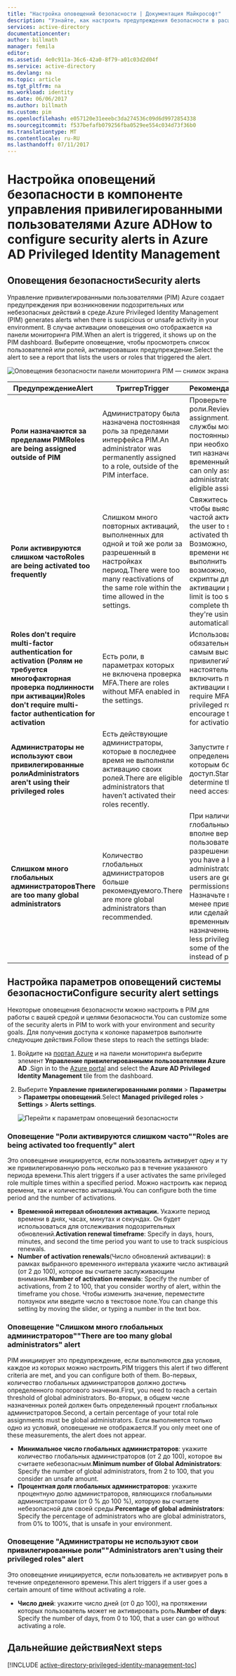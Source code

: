 ```yaml
---
title: "Настройка оповещений безопасности | Документация Майкрософт"
description: "Узнайте, как настроить предупреждения безопасности в расширении для управления привилегированными пользователями Azure."
services: active-directory
documentationcenter: 
author: billmath
manager: femila
editor: 
ms.assetid: 4e0c911a-36c6-42a0-8f79-a01c03d2d04f
ms.service: active-directory
ms.devlang: na
ms.topic: article
ms.tgt_pltfrm: na
ms.workload: identity
ms.date: 06/06/2017
ms.author: billmath
ms.custom: pim
ms.openlocfilehash: e057120e31eeebc3da274536c09d6d9972854338
ms.sourcegitcommit: f537befafb079256fba0529ee554c034d73f36b0
ms.translationtype: MT
ms.contentlocale: ru-RU
ms.lasthandoff: 07/11/2017
---
```

# <a name="how-to-configure-security-alerts-in-azure-ad-privileged-identity-management"></a><span data-ttu-id="ac6d1-103">Настройка оповещений безопасности в компоненте управления привилегированными пользователями Azure AD</span><span class="sxs-lookup"><span data-stu-id="ac6d1-103">How to configure security alerts in Azure AD Privileged Identity Management</span></span>
## <a name="security-alerts"></a><span data-ttu-id="ac6d1-104">Оповещения безопасности</span><span class="sxs-lookup"><span data-stu-id="ac6d1-104">Security alerts</span></span>
<span data-ttu-id="ac6d1-105">Управление привилегированными пользователями (PIM) Azure создает предупреждения при возникновении подозрительных или небезопасных действий в среде.</span><span class="sxs-lookup"><span data-stu-id="ac6d1-105">Azure Privileged Identity Management (PIM) generates alerts when there is suspicious or unsafe activity in your environment.</span></span> <span data-ttu-id="ac6d1-106">В случае активации оповещения оно отображается на панели мониторинга PIM.</span><span class="sxs-lookup"><span data-stu-id="ac6d1-106">When an alert is triggered, it shows up on the PIM dashboard.</span></span> <span data-ttu-id="ac6d1-107">Выберите оповещение, чтобы просмотреть список пользователей или ролей, активировавших предупреждение.</span><span class="sxs-lookup"><span data-stu-id="ac6d1-107">Select the alert to see a report that lists the users or roles that triggered the alert.</span></span>

![Оповещения безопасности панели мониторинга PIM — снимок экрана][1]

| <span data-ttu-id="ac6d1-109">Предупреждение</span><span class="sxs-lookup"><span data-stu-id="ac6d1-109">Alert</span></span> | <span data-ttu-id="ac6d1-110">Триггер</span><span class="sxs-lookup"><span data-stu-id="ac6d1-110">Trigger</span></span> | <span data-ttu-id="ac6d1-111">Рекомендации</span><span class="sxs-lookup"><span data-stu-id="ac6d1-111">Recommendation</span></span> |
| --- | --- | --- |
| <span data-ttu-id="ac6d1-112">**Роли назначаются за пределами PIM**</span><span class="sxs-lookup"><span data-stu-id="ac6d1-112">**Roles are being assigned outside of PIM**</span></span> |<span data-ttu-id="ac6d1-113">Администратору была назначена постоянная роль за пределами интерфейса PIM.</span><span class="sxs-lookup"><span data-stu-id="ac6d1-113">An administrator was permanently assigned to a role, outside of the PIM interface.</span></span> |<span data-ttu-id="ac6d1-114">Проверьте новое назначение роли.</span><span class="sxs-lookup"><span data-stu-id="ac6d1-114">Review the new role assignment.</span></span> <span data-ttu-id="ac6d1-115">Поскольку другие службы могут назначать только постоянных администраторов, при необходимости измените тип назначенной роли на временный.</span><span class="sxs-lookup"><span data-stu-id="ac6d1-115">Since other services can only assign permanent administrators, change it to an eligible assignment if necessary.</span></span> |
| <span data-ttu-id="ac6d1-116">**Роли активируются слишком часто**</span><span class="sxs-lookup"><span data-stu-id="ac6d1-116">**Roles are being activated too frequently**</span></span> |<span data-ttu-id="ac6d1-117">Слишком много повторных активаций, выполненных для одной и той же роли за разрешенный в настройках период.</span><span class="sxs-lookup"><span data-stu-id="ac6d1-117">There were too many reactivations of the same role within the time allowed in the settings.</span></span> |<span data-ttu-id="ac6d1-118">Свяжитесь с пользователем, чтобы выяснить причины столь частой активации роли.</span><span class="sxs-lookup"><span data-stu-id="ac6d1-118">Contact the user to see why they have activated the role so many times.</span></span> <span data-ttu-id="ac6d1-119">Возможно, ограничения по времени не позволяют ему выполнить свои задачи. Или, возможно, он использует скрипты для автоматической активации роли.</span><span class="sxs-lookup"><span data-stu-id="ac6d1-119">Maybe the time limit is too short for them to complete their tasks, or maybe they're using scripts to automatically activate a role.</span></span> |
| <span data-ttu-id="ac6d1-120">**Roles don't require multi-factor authentication for activation (Ролям не требуется многофакторная проверка подлинности при активации)**</span><span class="sxs-lookup"><span data-stu-id="ac6d1-120">**Roles don't require multi-factor authentication for activation**</span></span> |<span data-ttu-id="ac6d1-121">Есть роли, в параметрах которых не включена проверка MFA.</span><span class="sxs-lookup"><span data-stu-id="ac6d1-121">There are roles without MFA enabled in the settings.</span></span> |<span data-ttu-id="ac6d1-122">Использование MFA является обязательным для ролей с самым высоким уровнем привилегий, но мы настоятельно рекомендуем включить проверку MFA для активации всех ролей.</span><span class="sxs-lookup"><span data-stu-id="ac6d1-122">We require MFA for the most highly privileged roles, but strongly encourage that you enable MFA for activation of all roles.</span></span> |
| <span data-ttu-id="ac6d1-123">**Администраторы не используют свои привилегированные роли**</span><span class="sxs-lookup"><span data-stu-id="ac6d1-123">**Administrators aren't using their privileged roles**</span></span> |<span data-ttu-id="ac6d1-124">Есть действующие администраторы, которые в последнее время не выполняли активацию своих ролей.</span><span class="sxs-lookup"><span data-stu-id="ac6d1-124">There are eligible administrators that haven’t activated their roles recently.</span></span> |<span data-ttu-id="ac6d1-125">Запустите проверку доступа для определения пользователей, которым больше не требуется доступ.</span><span class="sxs-lookup"><span data-stu-id="ac6d1-125">Start an access review to determine the users that don't need access anymore.</span></span> |
| <span data-ttu-id="ac6d1-126">**Слишком много глобальных администраторов**</span><span class="sxs-lookup"><span data-stu-id="ac6d1-126">**There are too many global administrators**</span></span> |<span data-ttu-id="ac6d1-127">Количество глобальных администраторов больше рекомендуемого.</span><span class="sxs-lookup"><span data-stu-id="ac6d1-127">There are more global administrators than recommended.</span></span> |<span data-ttu-id="ac6d1-128">При наличии большого числа глобальных администраторов вполне вероятно, что пользователи получают больше разрешений, чем требуется.</span><span class="sxs-lookup"><span data-stu-id="ac6d1-128">If you have a high number of global administrators, it's likely that users are getting more permissions than they need.</span></span> <span data-ttu-id="ac6d1-129">Назначьте пользователям менее привилегированные роли или сделайте некоторые роли временными, а не постоянно назначенными.</span><span class="sxs-lookup"><span data-stu-id="ac6d1-129">Move users to less privileged roles, or make some of them eligible for the role instead of permanently assigned.</span></span> |

## <a name="configure-security-alert-settings"></a><span data-ttu-id="ac6d1-130">Настройка параметров оповещений системы безопасности</span><span class="sxs-lookup"><span data-stu-id="ac6d1-130">Configure security alert settings</span></span>
<span data-ttu-id="ac6d1-131">Некоторые оповещения безопасности можно настроить в PIM для работы с вашей средой и целями безопасности.</span><span class="sxs-lookup"><span data-stu-id="ac6d1-131">You can customize some of the security alerts in PIM to work with your environment and security goals.</span></span> <span data-ttu-id="ac6d1-132">Для получения доступа к колонке параметров выполните следующие действия.</span><span class="sxs-lookup"><span data-stu-id="ac6d1-132">Follow these steps to reach the settings blade:</span></span>

1. <span data-ttu-id="ac6d1-133">Войдите на [портал Azure](https://portal.azure.com/) и на панели мониторинга выберите элемент **Управление привилегированными пользователями Azure AD** .</span><span class="sxs-lookup"><span data-stu-id="ac6d1-133">Sign in to the [Azure portal](https://portal.azure.com/) and select the **Azure AD Privileged Identity Management** tile from the dashboard.</span></span>
2. <span data-ttu-id="ac6d1-134">Выберите **Управление привилегированными ролями** > **Параметры** > **Параметры оповещений**.</span><span class="sxs-lookup"><span data-stu-id="ac6d1-134">Select **Managed privileged roles** > **Settings** > **Alerts settings**.</span></span>
   
    ![Перейти к параметрам оповещений безопасности][2]

### <a name="roles-are-being-activated-too-frequently-alert"></a><span data-ttu-id="ac6d1-136">Оповещение "Роли активируются слишком часто"</span><span class="sxs-lookup"><span data-stu-id="ac6d1-136">"Roles are being activated too frequently" alert</span></span>
<span data-ttu-id="ac6d1-137">Это оповещение инициируется, если пользователь активирует одну и ту же привилегированную роль несколько раз в течение указанного периода времени.</span><span class="sxs-lookup"><span data-stu-id="ac6d1-137">This alert triggers if a user activates the same privileged role multiple times within a specified period.</span></span> <span data-ttu-id="ac6d1-138">Можно настроить как период времени, так и количество активаций.</span><span class="sxs-lookup"><span data-stu-id="ac6d1-138">You can configure both the time period and the number of activations.</span></span>

* <span data-ttu-id="ac6d1-139">**Временной интервал обновления активации.** Укажите период времени в днях, часах, минутах и секундах. Он будет использоваться для отслеживания подозрительных обновлений.</span><span class="sxs-lookup"><span data-stu-id="ac6d1-139">**Activation renewal timeframe**: Specify in days, hours, minutes, and second the time period you want to use to track suspicious renewals.</span></span>
* <span data-ttu-id="ac6d1-140">**Number of activation renewals**(Число обновлений активации): в рамках выбранного временного интервала укажите число активаций (от 2 до 100), которое вы считаете заслуживающим внимания.</span><span class="sxs-lookup"><span data-stu-id="ac6d1-140">**Number of activation renewals**: Specify the number of activations, from 2 to 100, that you consider worthy of alert, within the timeframe you chose.</span></span> <span data-ttu-id="ac6d1-141">Чтобы изменить значение, переместите ползунок или введите число в текстовое поле.</span><span class="sxs-lookup"><span data-stu-id="ac6d1-141">You can change this setting by moving the slider, or typing a number in the text box.</span></span>

### <a name="there-are-too-many-global-administrators-alert"></a><span data-ttu-id="ac6d1-142">Оповещение "Слишком много глобальных администраторов"</span><span class="sxs-lookup"><span data-stu-id="ac6d1-142">"There are too many global administrators" alert</span></span>
<span data-ttu-id="ac6d1-143">PIM инициирует это предупреждение, если выполняются два условия, каждое из которых можно настроить.</span><span class="sxs-lookup"><span data-stu-id="ac6d1-143">PIM triggers this alert if two different criteria are met, and you can configure both of them.</span></span> <span data-ttu-id="ac6d1-144">Во-первых, количество глобальных администраторов должно достичь определенного порогового значения.</span><span class="sxs-lookup"><span data-stu-id="ac6d1-144">First, you need to reach a certain threshold of global administrators.</span></span> <span data-ttu-id="ac6d1-145">Во-вторых, в общем числе назначенных ролей должен быть определенный процент глобальных администраторов.</span><span class="sxs-lookup"><span data-stu-id="ac6d1-145">Second, a certain percentage of your total role assignments must be global administrators.</span></span> <span data-ttu-id="ac6d1-146">Если выполняется только одно из условий, оповещение не отображается.</span><span class="sxs-lookup"><span data-stu-id="ac6d1-146">If you only meet one of these measurements, the alert does not appear.</span></span>  

* <span data-ttu-id="ac6d1-147">**Минимальное число глобальных администраторов**: укажите количество глобальных администраторов (от 2 до 100), которое вы считаете небезопасным.</span><span class="sxs-lookup"><span data-stu-id="ac6d1-147">**Minimum number of Global Administrators**: Specify the number of global administrators, from 2 to 100, that you consider an unsafe amount.</span></span>
* <span data-ttu-id="ac6d1-148">**Процентная доля глобальных администраторов**: укажите процентную долю администраторов, являющихся глобальными администраторами (от 0 % до 100 %), которую вы считаете небезопасной для своей среды.</span><span class="sxs-lookup"><span data-stu-id="ac6d1-148">**Percentage of global administrators**: Specify the percentage of administrators who are global administrators, from 0% to 100%, that is unsafe in your environment.</span></span>

### <a name="administrators-arent-using-their-privileged-roles-alert"></a><span data-ttu-id="ac6d1-149">Оповещение "Администраторы не используют свои привилегированные роли"</span><span class="sxs-lookup"><span data-stu-id="ac6d1-149">"Administrators aren't using their privileged roles" alert</span></span>
<span data-ttu-id="ac6d1-150">Это оповещение инициируется, если пользователь не активирует роль в течение определенного времени.</span><span class="sxs-lookup"><span data-stu-id="ac6d1-150">This alert triggers if a user goes a certain amount of time without activating a role.</span></span>

* <span data-ttu-id="ac6d1-151">**Число дней**: укажите число дней (от 0 до 100), на протяжении которых пользователь может не активировать роль.</span><span class="sxs-lookup"><span data-stu-id="ac6d1-151">**Number of days**: Specify the number of days, from 0 to 100, that a user can go without activating a role.</span></span>

## <a name="next-steps"></a><span data-ttu-id="ac6d1-152">Дальнейшие действия</span><span class="sxs-lookup"><span data-stu-id="ac6d1-152">Next steps</span></span>
[!INCLUDE [active-directory-privileged-identity-management-toc](../../includes/active-directory-privileged-identity-management-toc.md)]

<!--Image references-->

[1]: ./media/active-directory-privileged-identity-management-how-to-configure-security-alerts/PIM_security_dash.png
[2]: ./media/active-directory-privileged-identity-management-how-to-configure-security-alerts/PIM_security_settings.png
